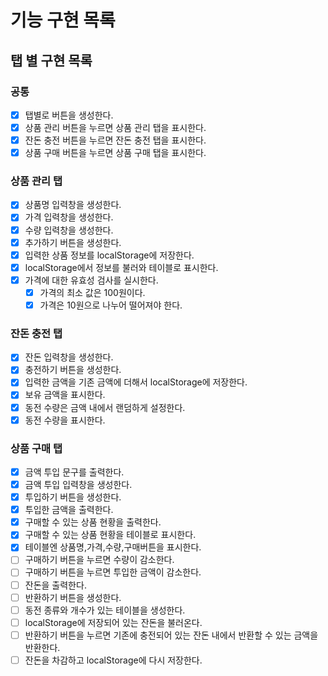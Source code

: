 # 기능 구현 목록

## 탭 별 구현 목록

### 공통

- [x] 탭별로 버튼을 생성한다.
- [x] 상품 관리 버튼을 누르면 상품 관리 탭을 표시한다.
- [x] 잔돈 충전 버튼을 누르면 잔돈 충전 탭을 표시한다.
- [x] 상품 구매 버튼을 누르면 상품 구매 탭을 표시한다.

### 상품 관리 탭

- [x] 상품명 입력창을 생성한다.
- [x] 가격 입력창을 생성한다.
- [x] 수량 입력창을 생성한다.
- [x] 추가하기 버튼을 생성한다.
- [x] 입력한 상품 정보를 localStorage에 저장한다.
- [x] localStorage에서 정보를 불러와 테이블로 표시한다.
- [x] 가격에 대한 유효성 검사를 실시한다.
  - [x] 가격의 최소 값은 100원이다.
  - [x] 가격은 10원으로 나누어 떨어져야 한다.

### 잔돈 충전 탭

- [x] 잔돈 입력창을 생성한다.
- [x] 충전하기 버튼을 생성한다.
- [x] 입력한 금액을 기존 금액에 더해서 localStorage에 저장한다.
- [x] 보유 금액을 표시한다.
- [x] 동전 수량은 금액 내에서 랜덤하게 설정한다.
- [x] 동전 수량을 표시한다.

### 상품 구매 탭

- [x] 금액 투입 문구를 출력한다.
- [x] 금액 투입 입력창을 생성한다.
- [x] 투입하기 버튼을 생성한다.
- [x] 투입한 금액을 출력한다.
- [x] 구매할 수 있는 상품 현황을 출력한다.
- [x] 구매할 수 있는 상품 현황을 테이블로 표시한다.
- [x] 테이블엔 상품명,가격,수량,구매버튼을 표시한다.
- [ ] 구매하기 버튼을 누르면 수량이 감소한다.
- [ ] 구매하기 버튼을 누르면 투입한 금액이 감소한다.
- [ ] 잔돈을 출력한다.
- [ ] 반환하기 버튼을 생성한다.
- [ ] 동전 종류와 개수가 있는 테이블을 생성한다.
- [ ] localStorage에 저장되어 있는 잔돈을 불러온다.
- [ ] 반환하기 버튼을 누르면 기존에 충전되어 있는 잔돈 내에서 반환할 수 있는 금액을 반환한다.
- [ ] 잔돈을 차감하고 localStorage에 다시 저장한다.
